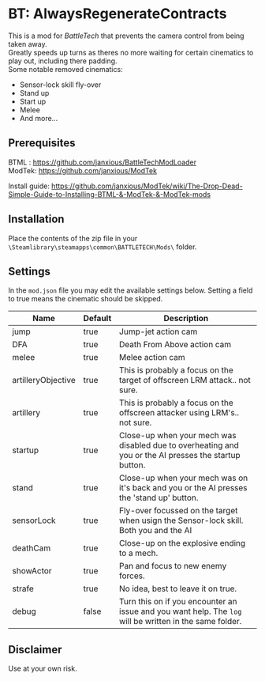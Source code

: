 # BT: AlwaysRegenerateContracts
This is a mod for *BattleTech* that prevents the camera control from being taken away.    
Greatly speeds up turns as theres no more waiting for certain cinematics to play out, including there padding.   
Some notable removed cinematics:
- Sensor-lock skill fly-over
- Stand up
- Start up
- Melee
- And more...

## Prerequisites

BTML : https://github.com/janxious/BattleTechModLoader   
ModTek: https://github.com/janxious/ModTek

Install guide: https://github.com/janxious/ModTek/wiki/The-Drop-Dead-Simple-Guide-to-Installing-BTML-&-ModTek-&-ModTek-mods

## Installation
Place the contents of the zip file in your `\Steamlibrary\steamapps\common\BATTLETECH\Mods\` folder.

## Settings
In the `mod.json` file you may edit the available settings below.
Setting a field to true means the cinematic should be skipped. 


| Name  | Default | Description |
| ----- | --- | -------------|
| jump  | true  | Jump-jet action cam |
| DFA  | true  | Death From Above action cam |
| melee  | true  | Melee action cam|
| artilleryObjective  | true  | This is probably a focus on the target of offscreen LRM attack.. not sure. |
| artillery  | true  | This is probably a focus on the offscreen attacker using LRM's.. not sure. |
| startup  | true  | Close-up when your mech was disabled due to overheating and you or the AI presses the startup button. |
| stand  | true  | Close-up when your mech was on it's back and you or the AI presses the 'stand up' button. |
| sensorLock  | true  | Fly-over focussed on the target when usign the Sensor-lock skill. Both you and the AI |
| deathCam  | true  | Close-up on the explosive ending to a mech. |
| showActor  | true  | Pan and focus to new enemy forces. |
| strafe  | true  | No idea, best to leave it on true. |
| debug  | false  | Turn this on if you encounter an issue and you want help. The `log` will be written in the same folder. |


## Disclaimer 
Use at your own risk.